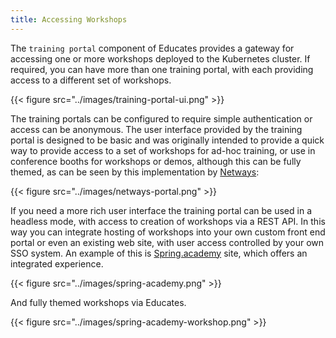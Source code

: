 ```yaml
---
title: Accessing Workshops
---
```


The `training portal` component of Educates provides a gateway for accessing one or
more workshops deployed to the Kubernetes cluster. If required, you can have
more than one training portal, with each providing access to a different
set of workshops.

{{< figure src="../images/training-portal-ui.png" >}}

The training portals can be configured to require simple authentication
or access can be anonymous. The user interface provided by the training portal
is designed to be basic and was originally intended to provide a quick way to
provide access to a set of workshops for ad-hoc training, or use in conference
booths for workshops or demos, although this can be fully themed, as can be seen by this implementation by [Netways](https://nws.netways.de/):

{{< figure src="../images/netways-portal.png" >}}

If you need a more rich user interface the training portal can be used in a
headless mode, with access to creation of workshops via a REST
API. In this way you can integrate hosting of workshops into your own custom
front end portal or even an existing web site, with user access controlled by
your own SSO system. An example of this is [Spring.academy](https://spring.academy)
site, which offers an integrated experience.

{{< figure src="../images/spring-academy.png" >}}

And fully themed workshops via Educates.

{{< figure src="../images/spring-academy-workshop.png" >}}